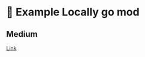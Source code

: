 # :bullettrain_front: Example Locally go mod

## Medium

[Link](https://medium.com/@goangle/%E0%B9%83%E0%B8%8A%E0%B9%89%E0%B8%87%E0%B8%B2%E0%B8%99-go-module-%E0%B9%81%E0%B8%9A%E0%B8%9A-local-module-4a7ad2000392)
